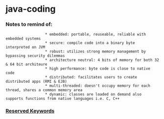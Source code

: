 # java-coding


### Notes to remind of:
                      * embedded: portable, reuseable, reliable with embedded systems
                      * secure: compile code into a binary byte interpreted on JVM
                      * robust: utilizes strong memory management by bypassing security dilemmas
                      * architecture neutral: 4 bits of memory for both 32 & 64 bit architeure
                      * high performance: byte code is close to native code
                      * distributed: facilitates users to create distributed apps (RMI & EJB)
                      * multi-threaded: doesn't occupy memory for each thread, shares a common memory area
                      * dynamic: classes are loaded on demand also supports functions from native languages i.e. C, C++
                      
                      
### <a href="https://www.computerhope.com/jargon/j/java_reserved_words.htm#:~:text=Java%20reserved%20words%20are%20keywords,an%20error%20or%20unexpected%20result.">Reserved Keywords</a>
 
 



                      
                       
